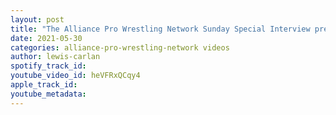 ```yaml
---
layout: post
title: "The Alliance Pro Wrestling Network Sunday Special Interview presents Masha Slamovich"
date: 2021-05-30
categories: alliance-pro-wrestling-network videos
author: lewis-carlan
spotify_track_id: 
youtube_video_id: heVFRxQCqy4
apple_track_id: 
youtube_metadata: 
---
```

